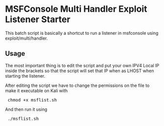 # MSFConsole Multi Handler Exploit Listener Starter 
This batch script is basically a shortcut to run a listener in msfconsole using exploit/multi/handler.

## Usage
The most important thing is to edit the script and put your own IPV4 Local IP inside the brackets so that the script will set that IP when as LHOST when starting the listener.

After editing the script we have to change the permissions on the file to make it executable on Kali with 
<pre> chmod +x msflist.sh </pre>
And then run it using 
<pre> ./msflist.sh </pre>

